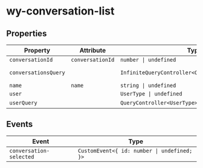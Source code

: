 # wy-conversation-list

## Properties

| Property             | Attribute        | Type                                             | Default                                          |
|----------------------|------------------|--------------------------------------------------|--------------------------------------------------|
| `conversationId`     | `conversationId` | `number \| undefined`                            |                                                  |
| `conversationsQuery` |                  | `InfiniteQueryController<ConversationsResultType>` | "new InfiniteQueryController<ConversationsResultType>(this)" |
| `name`               | `name`           | `string \| undefined`                            |                                                  |
| `user`               |                  | `UserType \| undefined`                          |                                                  |
| `userQuery`          |                  | `QueryController<UserType>`                      | "new QueryController<UserType>(this)"            |

## Events

| Event                   | Type                                        |
|-------------------------|---------------------------------------------|
| `conversation-selected` | `CustomEvent<{ id: number \| undefined; }>` |
